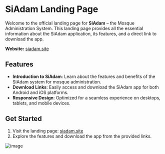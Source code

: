 # SiAdam Landing Page

Welcome to the official landing page for **SiAdam** – the Mosque Administration System. This landing page provides all the essential information about the SiAdam application, its features, and a direct link to download the app.

**Website:** [siadam.site](https://siadam.site)

## Features

- **Introduction to SiAdam**: Learn about the features and benefits of the SiAdam system for mosque administration.
- **Download Links**: Easily access and download the SiAdam app for both Android and iOS platforms.
- **Responsive Design**: Optimized for a seamless experience on desktops, tablets, and mobile devices.

## Get Started

1. Visit the landing page: [siadam.site](https://siadam.site)
2. Explore the features and download the app from the provided links.

![image](https://github.com/user-attachments/assets/082d992b-3cff-49bc-8037-20214e172615)
